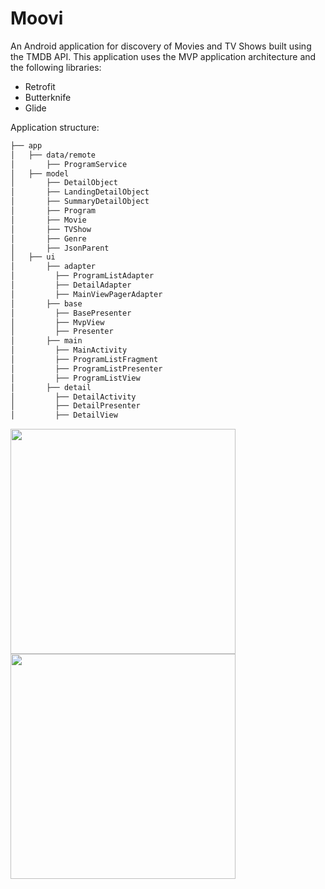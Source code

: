 # Moovi
An Android application for discovery of Movies and TV Shows built using the TMDB API.
This application uses the MVP application architecture and the following libraries:
* Retrofit
* Butterknife
* Glide

Application structure:

```bash
├── app
│   ├── data/remote
│       ├── ProgramService
│   ├── model
│       ├── DetailObject
│       ├── LandingDetailObject
│       ├── SummaryDetailObject
│       ├── Program
│       ├── Movie
│       ├── TVShow
│       ├── Genre
│       ├── JsonParent
│   ├── ui
│       ├── adapter
│         ├── ProgramListAdapter
│         ├── DetailAdapter
│         ├── MainViewPagerAdapter
│       ├── base
│         ├── BasePresenter
│         ├── MvpView
│         ├── Presenter
│       ├── main
│         ├── MainActivity
│         ├── ProgramListFragment
│         ├── ProgramListPresenter
│         ├── ProgramListView
│       ├── detail
│         ├── DetailActivity
│         ├── DetailPresenter
│         ├── DetailView
```

<img src="https://github.com/amanps/Moovi-Android-App/blob/master/Screenshot1.png" width="360"> <img src="https://github.com/amanps/Moovi-Android-App/blob/master/Screenshot2.png" width="360">
